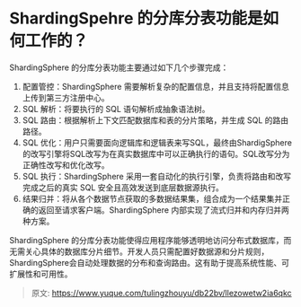 # ShardingSpehre 的分库分表功能是如何工作的？

ShardingSphere 的分库分表功能主要通过如下几个步骤完成：

1. 配置管控：ShardingSphere 需要解析复杂的配置信息，并且支持将配置信息上传到第三方注册中心。
2. SQL 解析：将要执行的 SQL 语句解析成抽象语法树。
3. SQL 路由：根据解析上下文匹配数据库和表的分片策略，并生成 SQL 的路由路径。
4. SQL 优化：用户只需要面向逻辑库和逻辑表来写SQL，最终由ShardigSphere的改写引擎将SQL改写为在真实数据库中可以正确执行的语句。SQL改写分为正确性改写和优化改写。
5. SQL 执行：ShardingSphere 采用一套自动化的执行引擎，负责将路由和改写完成之后的真实 SQL 安全且高效发送到底层数据源执行。
6. 结果归并：将从各个数据节点获取的多数据结果集，组合成为一个结果集并正确的返回至请求客户端。ShardingSphere 内部实现了流式归并和内存归并两种方案。

ShardingSphere 的分库分表功能使得应用程序能够透明地访问分布式数据库，而无需关心具体的数据库分片细节。开发人员只需配置好数据源和分片规则，ShardingSphere会自动处理数据的分布和查询路由。这有助于提高系统性能、可扩展性和可用性。


> 原文: <https://www.yuque.com/tulingzhouyu/db22bv/llezowetw2ia6qkc>